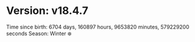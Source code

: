 # Version: v18.4.7
Time since birth: 6704 days, 160897 hours, 9653820 minutes, 579229200 seconds
Season: Winter ❄️
